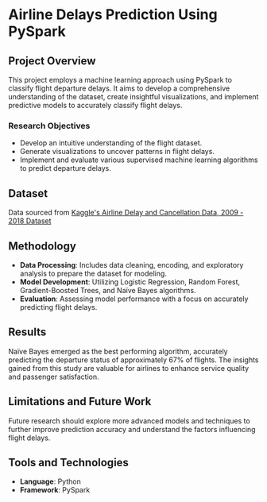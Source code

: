 # Airline Delays Prediction Using PySpark

## Project Overview
This project employs a machine learning approach using PySpark to classify flight departure delays. It aims to develop a comprehensive understanding of the dataset, create insightful visualizations, and implement predictive models to accurately classify flight delays.

### Research Objectives
- Develop an intuitive understanding of the flight dataset.
- Generate visualizations to uncover patterns in flight delays.
- Implement and evaluate various supervised machine learning algorithms to predict departure delays.

## Dataset
Data sourced from [Kaggle's Airline Delay and Cancellation Data, 2009 - 2018 Dataset](https://www.kaggle.com/datasets/yuanyuwendymu/airline-delay-and-cancellation-data-2009-2018)

## Methodology
- **Data Processing**: Includes data cleaning, encoding, and exploratory analysis to prepare the dataset for modeling.
- **Model Development**: Utilizing Logistic Regression, Random Forest, Gradient-Boosted Trees, and Naïve Bayes algorithms.
- **Evaluation**: Assessing model performance with a focus on accurately predicting flight delays.

## Results
Naïve Bayes emerged as the best performing algorithm, accurately predicting the departure status of approximately 67% of flights. The insights gained from this study are valuable for airlines to enhance service quality and passenger satisfaction.

## Limitations and Future Work
Future research should explore more advanced models and techniques to further improve prediction accuracy and understand the factors influencing flight delays.

## Tools and Technologies
- **Language**: Python
- **Framework**: PySpark

